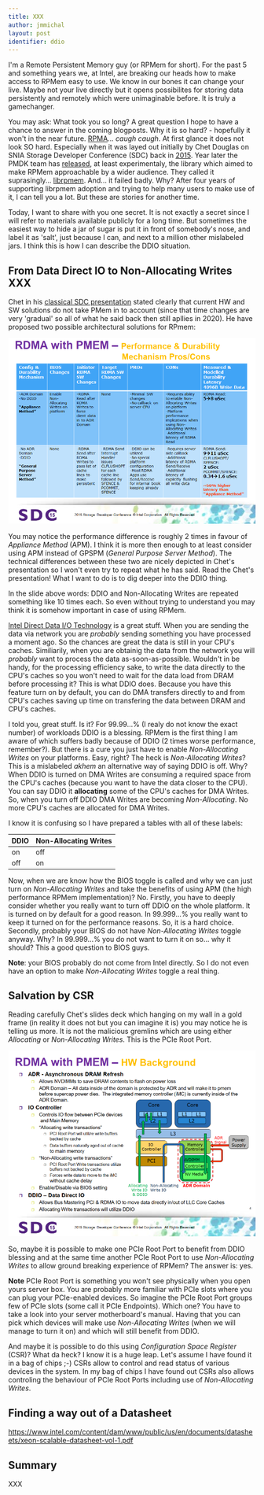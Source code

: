 ```yaml
---
title: XXX
author: jmmichal
layout: post
identifier: ddio
---
```


I'm a Remote Persistent Memory guy (or RPMem for short). For the past 5 and something years we, at Intel, are breaking our heads how to make access to RPMem easy to use. We know in our bones it can change your live. Maybe not your live directly but it opens possibilites for storing data persistently and remotely which were unimaginable before. It is truly a gamechanger.

You may ask: What took you so long? A great question I hope to have a chance to answer in the coming blogposts. Why it is so hard? - hopefully it won't in the near future. [RPMA](https://github.com/pmem/rpma)... *caugh caugh*. At first glance it does not look SO hard. Especially when it was layed out initially by Chet Douglas on SNIA Storage Developer Conference (SDC) back in [2015](https://www.snia.org/sites/default/files/SDC15_presentations/persistant_mem/ChetDouglas_RDMA_with_PM.pdf). Year later the PMDK team has [released](https://github.com/pmem/pmdk/releases/tag/1.2), at least experimentaly, the library which aimed to make RPMem approachable by a wider audience. They called it suprasingly... [librpmem](https://pmem.io/pmdk/librpmem/). And... it failed badly. Why? After four years of supporting librpmem adoption and trying to help many users to make use of it, I can tell you a lot. But these are stories for another time.

Today, I want to share with you one secret. It is not exactly a secret since I will refer to materials available publicly for a long time. But sometimes the easiest way to hide a jar of sugar is put it in front of somebody's nose, and label it as 'salt', just because I can, and next to a million other mislabeled jars. I think this is how I can describe the DDIO situation.

## From Data Direct IO to Non-Allocating Writes XXX

Chet in his [classical SDC presentation](https://www.snia.org/sites/default/files/SDC15_presentations/persistant_mem/ChetDouglas_RDMA_with_PM.pdf) stated clearly that current HW and SW solutions do not take PMem in to account (since that time changes are very 'gradual' so all of what he said back then still apllies in 2020). He have proposed two possible architectural solutions for RPmem:

![APM_vs_GPSPM](/assets/ddio_APM_vs_GPSPM.png)

You may notice the performance difference is roughly 2 times in favour of *Appliance Method* (APM). I think it is more then enough to at least consider using APM instead of GPSPM (*General Purpose Server Method*). The technical differences between these two are nicely depicted in Chet's presentation so I won't even try to repeat what he has said. Read the Chet's presentation! What I want to do is to dig deeper into the DDIO thing.

In the slide above words: DDIO and Non-Allocating Writes are repeated something like 10 times each. So even without trying to understand you may think it is somehow important in case of using RPMem.

[Intel Direct Data I/O Technology](https://www.intel.com/content/www/us/en/io/data-direct-i-o-technology.html) is a great stuff. When you are sending the data via network you are *probably* sending something you have processed a moment ago. So the chances are great the data is still in your CPU's caches. Similiarily, when you are obtainig the data from the network you will *probably* want to process the data as-soon-as-possible. Wouldn't in be handy, for the processing efficiency sake, to write the data directly to the CPU's caches so you won't need to wait for the data load from DRAM before processing it? This is what DDIO does. Because you have this feature turn on by default, you can do DMA transfers directly to and from CPU's caches saving up time on transfering the data between DRAM and CPU's caches.

I told you, great stuff. Is it? For 99.99...% (I realy do not know the exact number) of workloads DDIO is a blessing. RPMem is the first thing I am aware of which suffers badly because of DDIO (2 times worse performance, remember?). But there is a cure you just have to enable *Non-Allocating Writes* on your platforms. Easy, right? The heck is *Non-Allocating Writes*? This is a mislabeled *akhem* an alternative way of saying DDIO is off. Why? When DDIO is turned on DMA Writes are consuming a required space from the CPU's caches (because you want to have the data closer to the CPU). You can say DDIO it **allocating** some of the CPU's caches for DMA Writes. So, when you turn off DDIO DMA Writes are becoming *Non-Allocating*. No more CPU's caches are allocated for DMA Writes.

I know it is confusing so I have prepared a tables with all of these labels:

|DDIO|Non-Allocating Writes|
|---|---|
|on|off|
|off|on|

Now, when we are know how the BIOS toggle is called and why we can just turn on *Non-Allocating Writes* and take the benefits of using APM (the high performance RPMem implementation)? No. Firstly, you have to deeply consider whether you really want to turn off DDIO on the whole platform. It is turned on by default for a good reason. In 99.999...% you really want to keep it turned on for the performance reasons. So, it is a hard choice. Secondly, probably your BIOS do not have *Non-Allocating Writes* toggle anyway. Why? In 99.999...% you do not want to turn it on so... why it should? This a good question to BIOS guys.

**Note**: your BIOS probably do not come from Intel directly. So I do not even have an option to make *Non-Allocating Writes* toggle a real thing.

## Salvation by CSR

Reading carefully Chet's slides deck which hanging on my wall in a gold frame (in reality it does not but you can imagine it is) you may notice he is telling us more. It is not the malicious gremlins which are using either *Allocating* or *Non-Allocating Writes*. This is the PCIe Root Port.

![HW_bg](/assets/ddio_HW_bg.png)

So, maybe it is possible to make one PCIe Root Port to benefit from DDIO blessing and at the same time another PCIe Root Port to use *Non-Allocating Writes* to allow ground breaking experience of RPMem? The answer is: yes.

**Note** PCIe Root Port is something you won't see physically when you open yours server box. You are probably more familiar with PCIe slots where you can plug your PCIe-enabled devices. So imagine the PCIe Root Port groups few of PCIe slots (some call it PCIe Endpoints). Which one? You have to take a look into your server motherboard's manual. Having that you can pick which devices will make use *Non-Allocating Writes* (when we will manage to turn it on) and which will still benefit from DDIO.

And maybe it is possible to do this using *Configuration Space Register* (CSR)? What da heck? I know it is a huge leap. Let's assume I have found it in a bag of chips ;-) CSRs allow to control and read status of various devices in the system. In my bag of chips I have found out CSRs also allows controling the behaviour of PCIe Root Ports including use of *Non-Allocating Writes*.

## Finding a way out of a Datasheet


https://www.intel.com/content/dam/www/public/us/en/documents/datasheets/xeon-scalable-datasheet-vol-1.pdf

## Summary

XXX